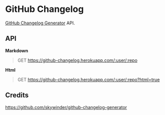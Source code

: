 GitHub Changelog
================

[GitHub Changelog Generator](https://github.com/skywinder/github-changelog-generator) API.

## API

**Markdown**
>GET
>https://github-changelog.herokuapp.com/:user/:repo

**Html**
>GET
>https://github-changelog.herokuapp.com/:user/:repo?html=true

## Credits

https://github.com/skywinder/github-changelog-generator
